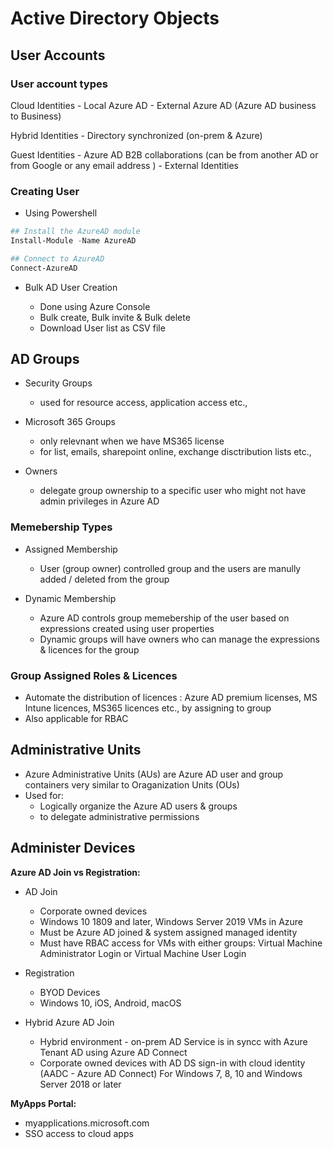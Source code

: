 # Active Directory Objects

## User Accounts

### User account types

Cloud Identities
    - Local Azure AD
    - External Azure AD (Azure AD business to Business)

Hybrid Identities
    - Directory synchronized (on-prem & Azure)

Guest Identities
    - Azure AD B2B collaborations (can be from another AD or from Google or any email address )
    - External Identities

### Creating User

- Using Powershell

```powershell
## Install the AzureAD module
Install-Module -Name AzureAD

## Connect to AzureAD
Connect-AzureAD
```

- Bulk AD User Creation

  - Done using Azure Console
  - Bulk create, Bulk invite & Bulk delete
  - Download User list as CSV file

## AD Groups

- Security Groups
  - used for resource access, application access etc.,

- Microsoft 365 Groups
  - only relevnant when we have MS365 license
  - for list, emails, sharepoint online, exchange disctribution lists etc.,

- Owners
  - delegate group ownership to a specific user who might not have admin privileges in Azure AD

### Memebership Types

- Assigned Membership
  - User (group owner) controlled group and the users are manully added / deleted from the group

- Dynamic Membership
  - Azure AD controls group memebership of the user based on expressions created using user properties
  - Dynamic groups will have owners who can manage the expressions & licences for the group

### Group Assigned Roles & Licences

- Automate the distribution of licences : Azure AD premium licenses, MS Intune licences, MS365 licences etc., by assigning to group
- Also applicable for RBAC

## Administrative Units

- Azure Administrative Units (AUs) are Azure AD user and group containers very similar to Oraganization Units (OUs)
- Used for:
  - Logically organize the Azure AD users & groups
  - to delegate administrative permissions

## Administer Devices

**Azure AD Join vs Registration:**
  
- AD Join
  - Corporate owned devices
  - Windows 10 1809 and later, Windows Server 2019 VMs in Azure
  - Must be Azure AD joined & system assigned managed identity
  - Must have RBAC access for VMs with either groups: Virtual Machine Administrator Login or Virtual Machine User Login

- Registration
  - BYOD Devices
  - Windows 10, iOS, Android, macOS

- Hybrid Azure AD Join
  - Hybrid environment - on-prem AD Service is in syncc with Azure Tenant AD using Azure AD Connect
  - Corporate owned devices with AD DS sign-in with cloud identity (AADC - Azure AD Connect)
  For Windows 7, 8, 10 and Windows Server 2018 or later

**MyApps Portal:**

- myapplications.microsoft.com
- SSO access to cloud apps